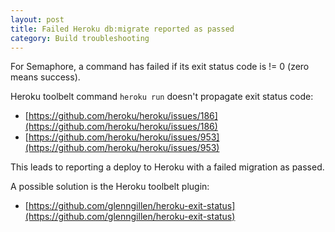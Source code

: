 ```yaml
---
layout: post
title: Failed Heroku db:migrate reported as passed
category: Build troubleshooting
---
```


For Semaphore, a command has failed if its exit status code is != 0 (zero means success).

Heroku toolbelt command `heroku run` doesn't propagate exit status code:

- [https://github.com/heroku/heroku/issues/186](https://github.com/heroku/heroku/issues/186)
- [https://github.com/heroku/heroku/issues/953](https://github.com/heroku/heroku/issues/953)

This leads to reporting a deploy to Heroku with a failed migration as passed.

A possible solution is the Heroku toolbelt plugin:

- [https://github.com/glenngillen/heroku-exit-status](https://github.com/glenngillen/heroku-exit-status)
